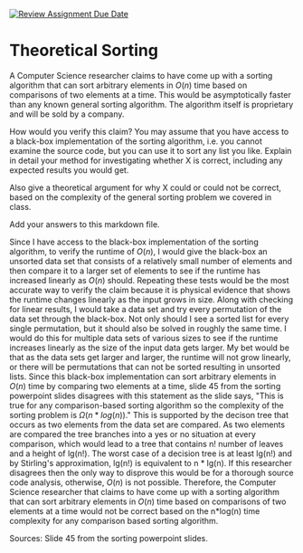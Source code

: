 [![Review Assignment Due Date](https://classroom.github.com/assets/deadline-readme-button-24ddc0f5d75046c5622901739e7c5dd533143b0c8e959d652212380cedb1ea36.svg)](https://classroom.github.com/a/9YUeXH71)
# Theoretical Sorting

A Computer Science researcher claims to have come up with a sorting algorithm
that can sort arbitrary elements in $O(n)$ time based on comparisons of two
elements at a time. This would be asymptotically faster than any known general
sorting algorithm. The algorithm itself is proprietary and will be sold by a
company.

How would you verify this claim? You may assume that you have access to a
black-box implementation of the sorting algorithm, i.e. you cannot examine the
source code, but you can use it to sort any list you like. Explain in detail
your method for investigating whether X is correct, including any expected
results you would get.

Also give a theoretical argument for why X could or could not be correct, based
on the complexity of the general sorting problem we covered in class.

Add your answers to this markdown file.

Since I have access to the black-box implementation of the sorting algorithm, 
to verify the runtime of $O(n)$, I would give the black-box an unsorted data 
set that consists of a relatively small number of elements and then compare it
to a larger set of elements to see if the runtime has increased linearly as $O(n)$ should. 
Repeating these tests would be the most accurate way to verify the claim because 
it is physical evidence that shows the runtime changes linearly as the input grows in size. 
Along with checking for linear results, I would take a data set and try every
permutation of the data set through the black-box. Not only should I see a sorted list
for every single permutation, but it should also be solved in roughly the same time. 
I would do this for multiple data sets of various sizes to see if the runtime
increases linearly as the size of the input data gets larger. My bet would be that
as the data sets get larger and larger, the runtime will not grow linearly, or there
will be permutations that can not be sorted resulting in unsorted lists.
Since this black-box implementation can sort arbitrary elements in $O(n)$ time
by comparing two elements at a time, slide 45 from the sorting powerpoint slides
disagrees with this statement as the slide says, "This is true for any comparison-based
sorting algorithm so the complexity of the sorting problem is $\Omega(n * log(n))$."
This is supported by the decison tree that occurs as two elements from the data set are compared.
As two elements are compared the tree branches into a yes or no situation at every comparison,
which would lead to a tree that contains n! number of leaves and a height of lg(n!).
The worst case of a decision tree is at least lg(n!) and by Stirling's approximation,
lg(n!) is equivalent to n * lg(n). If this researcher disagrees then the only way to 
disprove this would be for a thorough source code analysis, otherwise, $O(n)$ is not possible. 
Therefore, the Computer Science researcher that claims to have come up with a sorting algorithm
that can sort arbitrary elements in $O(n)$ time based on comparisons of two elements at a time
would not be correct based on the n*log(n) time complexity for any comparison based sorting algorithm. 

Sources: Slide 45 from the sorting powerpoint slides.

